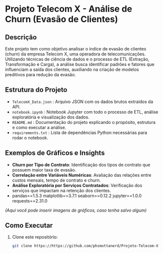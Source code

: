 # Projeto Telecom X - Análise de Churn (Evasão de Clientes)

## Descrição

Este projeto tem como objetivo analisar o índice de evasão de clientes (churn) da empresa Telecom X, uma operadora de telecomunicações. Utilizando técnicas de ciência de dados e o processo de ETL (Extração, Transformação e Carga), a análise busca identificar padrões e fatores que influenciam a saída dos clientes, auxiliando na criação de modelos preditivos para redução da evasão.

## Estrutura do Projeto

- `TelecomX_Data.json` : Arquivo JSON com os dados brutos extraídos da API.  
- `notebook.ipynb` : Notebook Jupyter com todo o processo de ETL, análise exploratória e visualização dos dados.  
- `README.md` : Documentação do projeto explicando o propósito, estrutura e como executar a análise.  
- `requirements.txt` : Lista de dependências Python necessárias para rodar o notebook.

## Exemplos de Gráficos e Insights

- **Churn por Tipo de Contrato**: Identificação dos tipos de contrato que possuem maior taxa de evasão.  
- **Correlação entre Variáveis Numéricas**: Avaliação das relações entre custos mensais, tempo de contrato e churn.  
- **Análise Exploratória por Serviços Contratados**: Verificação dos serviços que impactam na retenção dos clientes.
- pandas==1.5.3
matplotlib==3.7.1
seaborn==0.12.2
jupyter==1.0.0
requests==2.31.0


_(Aqui você pode inserir imagens de gráficos, caso tenha salvo algum)_  

## Como Executar

1. Clone este repositório:
   ```bash
   git clone https://https://github.com/phsmottanerd/Projeto-Telecom-X---An-lise-de-Evas-o-de-Clientes-/tree/main
